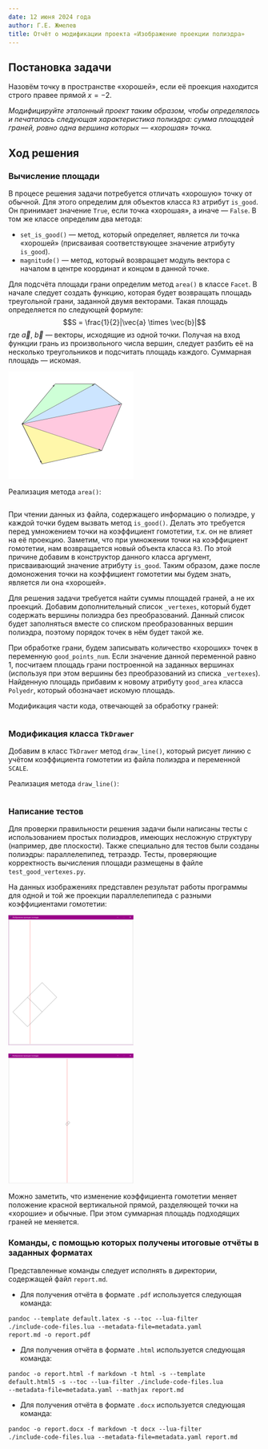 ```yaml
---
date: 12 июня 2024 года
author: Г.Е. Жмелев
title: Отчёт о модификации проекта «Изображение проекции полиэдра»
---
```


## Постановка задачи
Назовём точку в пространстве «хорошей»,
если её проекция находится строго правее прямой $x=-2$.

_Модифицируйте эталонный проект таким образом,
чтобы определялась и печаталась следующая характеристика
полиэдра: сумма площадей граней,
ровно одна вершина которых — «хорошая» точка._

## Ход решения
### Вычисление площади
В процесе решения задачи потребуется отличать «хорошую» точку от обычной.
Для этого определим для объектов класса ```R3``` атрибут ```is_good```.
Он принимает значение ```True```, если точка «хорошая», а иначе — ```False```.
В том же классе определим два метода:

- ```set_is_good()``` — метод, который определяет, является ли точка «хорошей»
(присваивая соответствующее значение атрибуту ```is_good```).
- ```magnitude()``` — метод, который возвращает модуль вектора с началом в
центре координат и концом в данной точке.  

Для подсчёта площади грани определим метод ```area()``` в классе ```Facet```.
В начале следует создать функцию, которая будет возвращать площадь
треугольной грани, заданной двумя векторами. Такая площадь определяется по
следующей формуле: 
$$S = \frac{1}{2}|\vec{a} \times \vec{b}|$$
где $\vec{a}$, $\vec{b}$ — векторы, исходящие из одной точки.
Получая на вход функции грань из произвольного числа вершин,
следует разбить её на несколько треугольников и подсчитать
 площадь каждого. Суммарная площадь — искомая.

![Рис. 1 — Площадь данного многоугольника суммируется из площадей составляющих его треугольников (выделены разными цветами). Каждый из треугольников построен на двух векторах, исходящих из одной точки.](./src/img/figure1.png)

Реализация метода ```area()```:

~~~{.py include="src/code/area.py"}
~~~

При чтении данных из файла, содержащего информацию о полиэдре, у каждой
точки будем вызвать метод ```is_good()```. Делать это требуется перед
умножением точки на коэффициент гомотетии,
т.к. он не влияет на её проекцию.
Заметим, что при умножении точки на коэффициент гомотетии,
нам возвращается новый объекта класса ```R3```.
По этой причине добавим в конструктор данного
класса аргумент, присваивающий значение атрибуту ```is_good```.
Таким образом, даже после домоножения точки на коэффициент гомотетии
мы будем знать, является ли она «хорошей».

Для решения задачи требуется найти суммы площадей граней, а не их
проекций. Добавим дополнительный список ```_vertexes```, который будет
содержать вершины полиэдра без преобразований. Данный список
будет заполняться вместе со списком преобразованных вершин полиэдра,
поэтому порядок точек в нём будет такой же.

При обработке грани, будем записывать количество «хороших» точек
в переменную ```good_points_num```. Если значение данной переменной
равно $1$, посчитаем площадь грани построенной на заданных вершинах
(используя при этом вершины без преобразований
из списка ```_vertexes```). Найденную площадь прибавим к новому
атрибуту ```good_area``` класса ```Polyedr```, который обозначает
искомую площадь.

Модификация части кода, отвечающей за обработку граней:

~~~{.py include="src/code/facet.py"}
~~~

### Модификация класса ```TkDrawer```
Добавим в класс ```TkDrawer``` метод ```draw_line()```, который
рисует линию с учётом коэффициента гомотетии из файла полиэдра и
переменной ```SCALE```.

Реализация метода ```draw_line()```:

~~~{.py include="./src/code/draw_line.py"}
~~~

### Написание тестов
Для проверки правильности решения задачи были написаны
тесты с использованием простых полиэдров, имеющих несложную
структуру (например, две плоскости).
Также специально для тестов были созданы полиэдры:
 параллелепипед, тетраэдр. Тесты, проверяющие
корректность вычисления площади размещены
в файле ```test_good_vertexes.py```.

На данных изображениях представлен результат работы программы для одной
и той же проекции параллелепипеда с разными коэффициентами гомотетии:

![Рис. 2](./src/img/parallelepiped1.png)

![Рис. 3](./src/img/parallelepiped2.png)

Можно заметить, что изменение коэффициента гомотетии
меняет положение красной вертикальной прямой, разделяющей точки на
«хорошие» и обычные. При этом суммарная площадь подходящих граней не меняется.

### Команды, с помощью которых получены итоговые отчёты в заданных форматах

Представленные команды следует исполнять в директории,
содержащей файл ```report.md```.

- Для получения отчёта в формате ```.pdf``` используется следующая команда:

```
pandoc --template default.latex -s --toc --lua-filter
./include-code-files.lua --metadata-file=metadata.yaml
report.md -o report.pdf
```

- Для получения отчёта в формате ```.html``` используется следующая команда:

```
pandoc -o report.html -f markdown -t html -s --template
default.html5 -s --toc --lua-filter ./include-code-files.lua
--metadata-file=metadata.yaml --mathjax report.md
```

- Для получения отчёта в формате ```.docx``` используется следующая команда:

```
pandoc -o report.docx -f markdown -t docx --lua-filter
./include-code-files.lua --metadata-file=metadata.yaml report.md
```